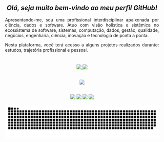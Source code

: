 <span align="center">


## *Olá, seja muito bem-vindo ao meu perfil GitHub!*

</span>

<span align="justify">
  
Apresentando-me, sou uma profissional interdisciplinar apaixonada por ciência, dados e software. Atuo com visão holística e sistêmica no ecossistema de software, sistemas, computação, dados, gestão, qualidade, negócios, engenharia, ciência, inovação e tecnologia de ponta a ponta.

Nesta plataforma, você terá acesso a alguns projetos realizados durante: estudos, trajetória profissional e pessoal.
  
</span>

#

<span align="center">
  
<div align="center">
  <a href="https://github.com/JessicaTeixeiraAraujo">
  <img height="180em" src="https://github-readme-stats.vercel.app/api?username=JessicaTeixeiraAraujo&show_icons=true&theme=codeSTACKr&include_all_commits=true&count_private=true"/>
  <img height="180em" src="https://github-readme-stats.vercel.app/api/top-langs/?username=JessicaTeixeiraAraujo&layout=compact&langs_count=7&theme=codeSTACKr"/>
</div>
<div style="display: inline_block"><br>
<p align="center">
  <a href="https://skillicons.dev">
    <img src="https://skillicons.dev/icons?i=arduino,aws,azure,c,cs,cpp,css,discord,django,dotnet,dynamodb,eclipse,figma,git,github,gitlab,gherkin,gtk,haxe,html,java,js,jenkins,jest,jquery,latex,kubernetes,matlab,maven,mysql,nodejs,postgres,powershell,postgres,py,pytorch,r,react,redux,sass,spring,selenium,tensorflow,ts,unity,v,visualstudio,vscode" />
  </a>
</p>          
</div>
  
  ##
 
<div> 
   <a href="https://www.instagram.com/jessica.teixeira.araujo/"><img src="https://img.shields.io/badge/-Instagram-%23E4405F?style=for-the-badge&logo=instagram&logoColor=white" target="_blank"></a>
 	<a href="https://twitter.com/jessica_taraujo" target="_blank"><img src="https://img.shields.io/badge/Twitch-9146FF?style=for-the-badge&logo=twitch&logoColor=white" target="_blank"></a>
  <a href = "mailto:jessicateixeiraaraujo@gmail.com"><img src="https://img.shields.io/badge/-Gmail-%23333?style=for-the-badge&logo=gmail&logoColor=white" target="_blank"></a>
  <a href="https://www.linkedin.com/in/jessica-teixeira-araujo-666066156/" target="_blank"><img src="https://img.shields.io/badge/-LinkedIn-%230077B5?style=for-the-badge&logo=linkedin&logoColor=white" target="_blank"></a> 
 
  ![Snake animation](https://raw.githubusercontent.com/Platane/snk/output/github-contribution-grid-snake.svg)
 
</div>
  
  </span>

